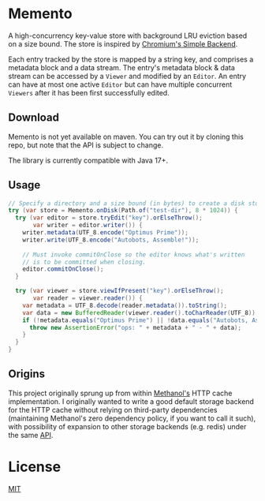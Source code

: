 # Memento

A high-concurrency key-value store with background LRU eviction based on a size bound.
The store is inspired by [Chromium's Simple Backend](https://www.chromium.org/developers/design-documents/network-stack/disk-cache/very-simple-backend/).

Each entry tracked by the store is mapped by a string key, and comprises a metadata block and a data stream. The entry's metadata block
& data stream can be accessed by a `Viewer` and modified by an `Editor`. An entry can have at most one
active `Editor` but can have multiple concurrent `Viewers` after it has been first successfully edited.

## Download 

Memento is not yet available on maven. You can try out it by cloning this repo, but note that the
API is subject to change.

The library is currently compatible with Java 17+.

## Usage

```java
// Specify a directory and a size bound (in bytes) to create a disk store
try (var store = Memento.onDisk(Path.of("test-dir"), 8 * 1024)) {
  try (var editor = store.tryEdit("key").orElseThrow(); 
       var writer = editor.writer()) {
    writer.metadata(UTF_8.encode("Optimus Prime"));
    writer.write(UTF_8.encode("Autobots, Assemble!"));
    
    // Must invoke commitOnClose so the editor knows what's written 
    // is to be committed when closing.
    editor.commitOnClose();
  }

  try (var viewer = store.viewIfPresent("key").orElseThrow();
       var reader = viewer.reader()) {
    var metadata = UTF_8.decode(reader.metadata()).toString();
    var data = new BufferedReader(viewer.reader().toCharReader(UTF_8)).readLine();
    if (!metadata.equals("Optimus Prime") || !data.equals("Autobots, Assemble!")) {
      throw new AssertionError("ops: " + metadata + " - " + data);
    }
  }
}
```

## Origins

This project originally sprung up from within [Methanol's](https://github.com/mizosoft/methanol) HTTP cache implementation. I originally wanted
to write a good default storage backend for the HTTP cache without relying on third-party dependencies (maintaining Methanol's zero dependency policy, if you want to call it such),
with possibility of expansion to other storage backends (e.g. redis) under the same [API](/memento/src/main/java/com/github/mizosoft/memento/Store.java).

# License

[MIT](https://choosealicense.com/licenses/mit/)
